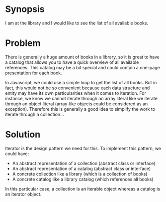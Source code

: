 # Synopsis

I am at the library and I would like to see the list of all available books.

# Problem

There is generally a huge amount of books in a library, so it is great to have a catalog that allows you to have a quick overview of all available references. This catalog may be a bit special and could contain a one-page presentation for each book.

In Javascript, we could use a simple loop to get the list of all books. But in fact, this would not be so convenient because each data structure and entity may have its own particularities when it comes to iteration. For instance, we know we cannot iterate through an array literal like we iterate through an object literal (array-like objects could be considered as an exception). Therefore this is generally a good idea to simplify the work to iterate through a collection...

# Solution

Iterator is the design pattern we need for this. To implement this pattern, we could have:

  * An abstract representation of a collection (abstract class or interface)
  * An abstract representation of a catalog (abstract class or interface)
  * A concrete collection like a library (which is a collection of books)
  * A concrete catalog like a library catalog (which references all books)

In this particular case, a collection is an iterable object whereas a catalog is an iterator object.
